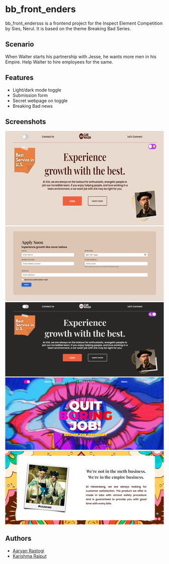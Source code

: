 # bb_front_enders

bb_front_endersss is a frontend project for the Inspect Element Competition by Sies, Nerul. 
It is based on the theme Breaking Bad Series.
## Scenario
When Walter starts his partnership with Jesse, he wants more men in his Empire. Help Walter to hire employees for the same.
## Features

- Light/dark mode toggle
- Submission form
- Secret webpage on toggle
- Breaking Bad news


## Screenshots

<img src="src/assets/images/demo-1.png" height="300"/>
<img src="src/assets/images/demo-2.png"/>
<img src="src/assets/images/demo-3.png"/>
<img src="src/assets/images/demo-4.png"/>
<img src="src/assets/images/demo-5.png"/>


## Authors

- [Aaryan Rastogi](https://www.github.com/aaryan246)
- [Karishma Rajput](https://www.github.com/karishmarajput)

